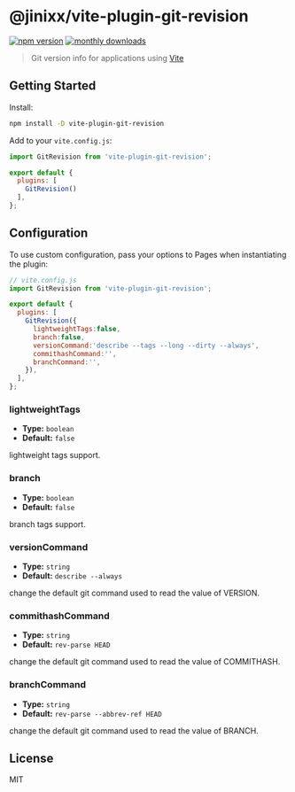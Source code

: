 # @jinixx/vite-plugin-git-revision

[![npm version](https://badgen.net/npm/v/@jinixx/vite-plugin-git-revision)](https://www.npmjs.com/package/@jinixx/vite-plugin-git-revision)
[![monthly downloads](https://badgen.net/npm/dm/@jinixx/vite-plugin-git-revision)](https://www.npmjs.com/package/@jinixx/vite-plugin-git-revision)

> Git version info for applications using [Vite](https://github.com/vitejs/vite)

## Getting Started

Install:

```bash
npm install -D vite-plugin-git-revision
```

Add to your `vite.config.js`:

```js
import GitRevision from 'vite-plugin-git-revision';

export default {
  plugins: [
    GitRevision()
  ],
};
```

## Configuration

To use custom configuration, pass your options to Pages when instantiating the plugin:

```js
// vite.config.js
import GitRevision from 'vite-plugin-git-revision';

export default {
  plugins: [
    GitRevision({
      lightweightTags:false,
      branch:false,
      versionCommand:'describe --tags --long --dirty --always',
      commithashCommand:'',
      branchCommand:'',
    }),
  ],
};
```

### lightweightTags

- **Type:** `boolean`
- **Default:** `false`

lightweight tags support.

### branch

- **Type:** `boolean`
- **Default:** `false`

branch tags support.

### versionCommand

- **Type:** `string`
- **Default:** `describe --always`

change the default git command used to read the value of VERSION.

### commithashCommand

- **Type:** `string`
- **Default:** `rev-parse HEAD`

change the default git command used to read the value of COMMITHASH.

### branchCommand

- **Type:** `string`
- **Default:** `rev-parse --abbrev-ref HEAD`

change the default git command used to read the value of BRANCH.

## License

MIT
